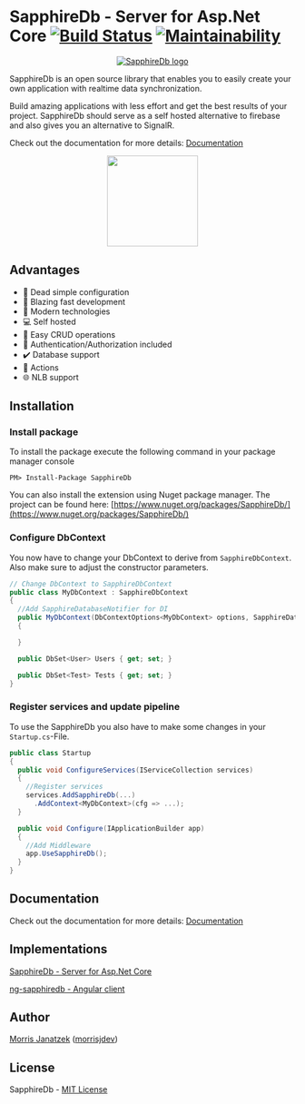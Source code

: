 # SapphireDb - Server for Asp.Net Core [![Build Status](https://travis-ci.org/morrisjdev/RealtimeDatabase.svg?branch=master)](https://travis-ci.org/morrisjdev/RealtimeDatabase) [![Maintainability](https://api.codeclimate.com/v1/badges/a80b67f61f2c952d3b49/maintainability)](https://codeclimate.com/github/morrisjdev/RealtimeDatabase/maintainability)

<p align="center">
  <a href="https://sapphire-db.com/">
    <img src="https://sapphire-db.com/assets/banner/SapphireDB%20Banner.png" alt="SapphireDb logo">
  </a>

</p>

SapphireDb is an open source library that enables you to easily create your own application with realtime data synchronization.

Build amazing applications with less effort and get the best results of your project. SapphireDb should serve as a self hosted alternative to firebase and also gives you an alternative to SignalR.

Check out the documentation for more details: [Documentation](https://sapphire-db.com/)

<p align="center">
    <a href="https://www.patreon.com/user?u=27738280"><img src="https://c5.patreon.com/external/logo/become_a_patron_button@2x.png" width="160"></a>
</p>

## Advantages

- :wrench: Dead simple configuration
- :stars: Blazing fast development
- :satellite: Modern technologies
- :computer: Self hosted
- :floppy_disk: Easy CRUD operations
- :key: Authentication/Authorization included
- :heavy_check_mark: Database support
- :electric_plug: Actions
- :globe_with_meridians: NLB support

## Installation

### Install package
To install the package execute the following command in your package manager console

````
PM> Install-Package SapphireDb
````

You can also install the extension using Nuget package manager. The project can be found here: [https://www.nuget.org/packages/SapphireDb/](https://www.nuget.org/packages/SapphireDb/)

### Configure DbContext

You now have to change your DbContext to derive from `SapphireDbContext`. Also make sure to adjust the constructor parameters.

````csharp
// Change DbContext to SapphireDbContext
public class MyDbContext : SapphireDbContext
{
  //Add SapphireDatabaseNotifier for DI
  public MyDbContext(DbContextOptions<MyDbContext> options, SapphireDatabaseNotifier notifier) : base(options, notifier)
  {

  }

  public DbSet<User> Users { get; set; }

  public DbSet<Test> Tests { get; set; }
}
````

### Register services and update pipeline

To use the SapphireDb you also have to make some changes in your `Startup.cs`-File.

````csharp
public class Startup
{
  public void ConfigureServices(IServiceCollection services)
  {
    //Register services
    services.AddSapphireDb(...)
      .AddContext<MyDbContext>(cfg => ...);
  }

  public void Configure(IApplicationBuilder app)
  {
    //Add Middleware
    app.UseSapphireDb();
  }
}
````

## Documentation

Check out the documentation for more details: [Documentation](https://sapphire-db.com/)

## Implementations

[SapphireDb - Server for Asp.Net Core](https://github.com/morrisjdev/SapphireDb)

[ng-sapphiredb - Angular client](https://github.com/morrisjdev/ng-sapphiredb)

## Author

[Morris Janatzek](http://morrisj.net) ([morrisjdev](https://github.com/morrisjdev))

## License

SapphireDb - [MIT License](https://github.com/morrisjdev/SapphireDb/blob/master/LICENSE)

